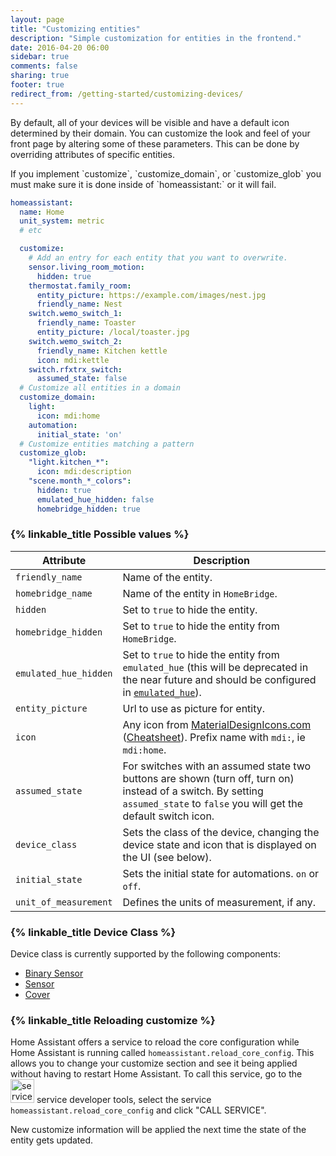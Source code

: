 ```yaml
---
layout: page
title: "Customizing entities"
description: "Simple customization for entities in the frontend."
date: 2016-04-20 06:00
sidebar: true
comments: false
sharing: true
footer: true
redirect_from: /getting-started/customizing-devices/
---
```


By default, all of your devices will be visible and have a default icon determined by their domain. You can customize the look and feel of your front page by altering some of these parameters. This can be done by overriding attributes of specific entities.

<p class='note'>
If you implement `customize`, `customize_domain`, or `customize_glob` you must make sure it is done inside of `homeassistant:` or it will fail.
</p>

```yaml
homeassistant:
  name: Home
  unit_system: metric
  # etc

  customize:
    # Add an entry for each entity that you want to overwrite.
    sensor.living_room_motion:
      hidden: true
    thermostat.family_room:
      entity_picture: https://example.com/images/nest.jpg
      friendly_name: Nest
    switch.wemo_switch_1:
      friendly_name: Toaster
      entity_picture: /local/toaster.jpg
    switch.wemo_switch_2:
      friendly_name: Kitchen kettle
      icon: mdi:kettle
    switch.rfxtrx_switch:
      assumed_state: false
  # Customize all entities in a domain
  customize_domain:
    light:
      icon: mdi:home
    automation:
      initial_state: 'on'
  # Customize entities matching a pattern
  customize_glob:
    "light.kitchen_*":
      icon: mdi:description
    "scene.month_*_colors":
      hidden: true
      emulated_hue_hidden: false
      homebridge_hidden: true
```

### {% linkable_title Possible values %}

| Attribute | Description |
| --------- | ----------- |
| `friendly_name` | Name of the entity.
| `homebridge_name` | Name of the entity in `HomeBridge`.
| `hidden`    | Set to `true` to hide the entity.
| `homebridge_hidden` | Set to `true` to hide the entity from `HomeBridge`.
| `emulated_hue_hidden` | Set to `true` to hide the entity from `emulated_hue` (this will be deprecated in the near future and should be configured in [`emulated_hue`](/components/emulated_hue)).
| `entity_picture` | Url to use as picture for entity.
| `icon` | Any icon from [MaterialDesignIcons.com](http://MaterialDesignIcons.com) ([Cheatsheet](https://materialdesignicons.com/cheatsheet)). Prefix name with `mdi:`, ie `mdi:home`.
| `assumed_state` | For switches with an assumed state two buttons are shown (turn off, turn on) instead of a switch. By setting `assumed_state` to `false` you will get the default switch icon.
| `device_class` | Sets the class of the device, changing the device state and icon that is displayed on the UI (see below).
| `initial_state` | Sets the initial state for automations. `on` or `off`.
| `unit_of_measurement` | Defines the units of measurement, if any.

### {% linkable_title Device Class %}

Device class is currently supported by the following components:

* [Binary Sensor](/components/binary_sensor/)
* [Sensor](/components/sensor/)
* [Cover](/components/cover/)

### {% linkable_title Reloading customize %}

Home Assistant offers a service to reload the core configuration while Home Assistant is running called `homeassistant.reload_core_config`. This allows you to change your customize section and see it being applied without having to restart Home Assistant. To call this service, go to the <img src='/images/screenshots/developer-tool-services-icon.png' alt='service developer tool icon' class="no-shadow" height="38" /> service developer tools, select the service `homeassistant.reload_core_config` and click "CALL SERVICE".

<p class='note warning'>
New customize information will be applied the next time the state of the entity gets updated.
</p>

